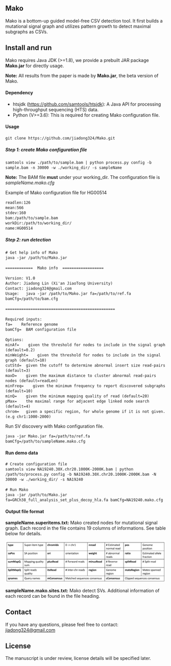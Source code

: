 ## Mako
Mako is a bottom-up guided model-free CSV detection tool. It first builds a mutational signal graph and utilizes pattern growth to detect maximal subgraphs as CSVs.

## Install and run

Mako requires Java JDK (>=1.8), we provide a prebuilt JAR package **Mako.jar** for directly usage.

**Note:** All results from the paper is made by **Mako.jar**, the beta version of Mako.

#### Dependency

- htsjdk (https://github.com/samtools/htsjdk): A Java API for processing high-throughput sequencing (HTS) data.
- Python (V>=3.6): This is required for creating Mako configuration file.

#### Usage

```
git clone https://github.com/jiadong324/Mako.git
```

##### Step 1: create Mako configuration file

```
samtools view ./path/to/sample.bam | python process.py config -b sample.bam -n 30000 -w ./working_dir/ -s sampleName
```

**Note:** The BAM file  **must** under your working_dir. The configuration file is *sampleName.mako.cfg*

Example of Mako configuration file for HG00514
```
readlen:126
mean:566
stdev:160
bam:/path/to/sample.bam
workDir:/path/to/working_dir/
name:HG00514
```

##### Step 2: run detection

```
# Get help info of Mako
java -jar /path/to/Mako.jar

============  Mako info  ==================

Version: V1.0
Author: Jiadong Lin (Xi'an JiaoTong University)
Contact: jiadong324@gmail.com
Usage:   java -jar /path/to/Mako.jar fa=/path/to/ref.fa bamCfg=/path/to/bam.cfg

================================================

Required inputs:
fa=    Reference genome
bamCfg=  BAM configuration file

Options:
minAf=    given the threshold for nodes to include in the signal graph (default=0.2)
minWeight=    given the threshold for nodes to include in the signal graph (default=10)
cutStd=  given the cutoff to determine abnormal insert size read-pairs (default=3)
maxD=    given the maximum distance to cluster abnormal read-pairs nodes (default=readLen)
minFreq=    given the minimum frequency to report discovered subgraphs (default=10)
minQ=    given the minimum mapping quality of read (default=20)
pMax=    the maximal range for adjacent edge linked node search (default=4)
chrom=   given a specific region, for whole genome if it is not given. (e.g chr1:1000-2000)
```

Run SV discovery with Mako configuration file.
```
java -jar Mako.jar fa=/path/to/ref.fa bamCfg=/path/to/sampleName.mako.cfg
```

#### Run demo data

```
# Create configuration file
samtools view NA19240.30X.chr20.1000K-2000K.bam | python /path/to/process.py config -b NA19240.30X.chr20.1000K-2000K.bam -N 30000 -w ./working_dir/ -s NA19240

# Run Mako
java -jar /path/to/Mako.jar fa=GRCh38_full_analysis_set_plus_decoy_hla.fa bamCfg=NA19240.mako.cfg
```

#### Output file format

**sampleName.superitems.txt:** Mako created nodes for mutational signal graph. Each record in the file contains 19 columns of informations. See table below for details.

![File_headlings](https://github.com/jiadong324/Mako/blob/master/supports/File_headlings.png)

**sampleName.mako.sites.txt:** Mako detect SVs. Additional information of each record can be found in the file heading.

## Contact
If you have any questions, please feel free to contact: jiadong324@gmail.com

## License
The manuscript is under review, license details will be specified later.
